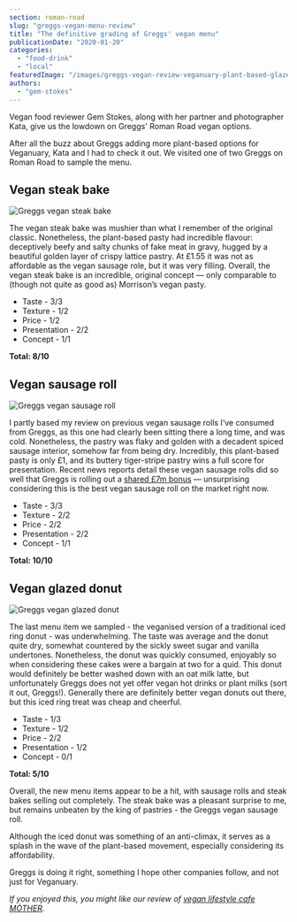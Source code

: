 ```yaml
---
section: roman-road
slug: "greggs-vegan-menu-review"
title: "The definitive grading of Greggs' vegan menu"
publicationDate: "2020-01-20"
categories: 
  - "food-drink"
  - "local"
featuredImage: "/images/greggs-vegan-review-veganuary-plant-based-glazed-donut.jpg"
authors: 
  - "gem-stokes"
---
```


Vegan food reviewer Gem Stokes, along with her partner and photographer Kata, give us the lowdown on Greggs' Roman Road vegan options.

After all the buzz about Greggs adding more plant-based options for Veganuary, Kata and I had to check it out. We visited one of two Greggs on Roman Road to sample the menu.

## Vegan steak bake

![Greggs vegan steak bake](/images/greggs-vegan-review-veganuary-plant-based-steak-bake-1024x683.jpg)

The vegan steak bake was mushier than what I remember of the original classic. Nonetheless, the plant-based pasty had incredible flavour: deceptively beefy and salty chunks of fake meat in gravy, hugged by a beautiful golden layer of crispy lattice pastry. At £1.55 it was not as affordable as the vegan sausage role, but it was very filling. Overall, the vegan steak bake is an incredible, original concept _—_ only comparable to (though not quite as good as) Morrison’s vegan pasty.

- Taste - 3/3
- Texture - 1/2
- Price - 1/2
- Presentation - 2/2
- Concept - 1/1

**Total: 8/10**

## Vegan sausage roll

![Greggs vegan sausage roll](/images/greggs-vegan-review-veganuary-plant-based-sausage-roll-1024x683.jpg)

I partly based my review on previous vegan sausage rolls I’ve consumed from Greggs, as this one had clearly been sitting there a long time, and was cold. Nonetheless, the pastry was flaky and golden with a decadent spiced sausage interior, somehow far from being dry. Incredibly, this plant-based pasty is only £1, and its buttery tiger-stripe pastry wins a full score for presentation. Recent news reports detail these vegan sausage rolls did so well that Greggs is rolling out a [shared £7m bonus](https://www.independent.co.uk/news/business/news/greggs-staff-bonus-vegan-sausage-roll-steak-bake-sales-a9274766.html) _—_ unsurprising considering this is the best vegan sausage roll on the market right now. 

- Taste - 3/3
- Texture - 2/2
- Price - 2/2
- Presentation - 2/2
- Concept - 1/1

**Total: 10/10**

## Vegan glazed donut

![Greggs vegan glazed donut](/images/greggs-vegan-review-veganuary-plant-based-glazed-donut-1024x683.jpg)

The last menu item we sampled - the veganised version of a traditional iced ring donut - was underwhelming. The taste was average and the donut quite dry, somewhat countered by the sickly sweet sugar and vanilla undertones. Nonetheless, the donut was quickly consumed, enjoyably so when considering these cakes were a bargain at two for a quid. This donut would definitely be better washed down with an oat milk latte, but unfortunately Greggs does not yet offer vegan hot drinks or plant milks (sort it out, Greggs!). Generally there are definitely better vegan donuts out there, but this iced ring treat was cheap and cheerful.

- Taste - 1/3
- Texture - 1/2
- Price - 2/2
- Presentation - 1/2
- Concept - 0/1

**Total: 5/10**

Overall, the new menu items appear to be a hit, with sausage rolls and steak bakes selling out completely. The steak bake was a pleasant surprise to me, but remains unbeaten by the king of pastries - the Greggs vegan sausage roll. 

Although the iced donut was something of an anti-climax, it serves as a splash in the wave of the plant-based movement, especially considering its affordability. 

Greggs is doing it right, something I hope other companies follow, and not just for Veganuary.

_If you enjoyed this, you might like our review of [vegan lifestyle cafe MȮTHER](https://romanroadlondon.com/m%c8%afther-cafe-vegan-food-review/)._
